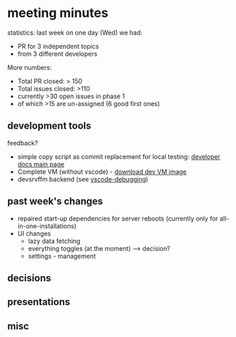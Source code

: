 # meeting minutes

statistics:
last week on one day (Wed) we had:
- PR for 3 independent topics
- from 3 different developers

More numbers:
- Total PR closed: > 150
- Total issues closed: >110
- currently >30 open issues in phase 1
- of which >15 are un-assigned (6 good first ones)

## development tools
feedback?
- simple copy script as commit replacement for local testing: [developer docs main page](../)
- Complete VM (without vscode) - [download dev VM image](https://xfer.cactus.de/index.php/f/130767)
- devsrvffm backend (see [vscode-debugging](../vscode-debugging.md))

## past week's changes
- repaired start-up dependencies for server reboots (currently only for all-in-one-installations)
- UI changes 
  - lazy data fetching
  - everything toggles (at the moment) --> decision?
  - settings - management

## decisions

## presentations

## misc
